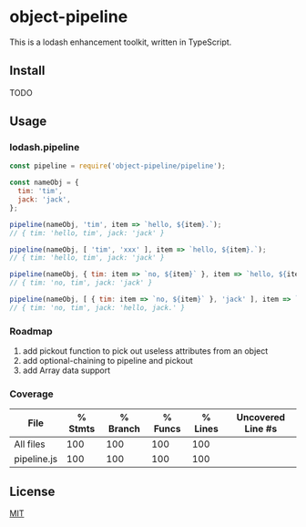 # object-pipeline
This is a lodash enhancement toolkit, written in TypeScript.

## Install
TODO

## Usage
### lodash.pipeline
```javascript
const pipeline = require('object-pipeline/pipeline');

const nameObj = {
  tim: 'tim',
  jack: 'jack',
};

pipeline(nameObj, 'tim', item => `hello, ${item}.`);
// { tim: 'hello, tim', jack: 'jack' }

pipeline(nameObj, [ 'tim', 'xxx' ], item => `hello, ${item}.`);
// { tim: 'hello, tim', jack: 'jack' }

pipeline(nameObj, { tim: item => `no, ${item}` }, item => `hello, ${item}.`);
// { tim: 'no, tim', jack: 'jack' }

pipeline(nameObj, [ { tim: item => `no, ${item}` }, 'jack' ], item => `hello, ${item}.`);
// { tim: 'no, tim', jack: 'hello, jack.' }
```

### Roadmap
1. add pickout function to pick out useless attributes from an object
2. add optional-chaining to pipeline and pickout
3. add Array data support

### Coverage
File         |  % Stmts | % Branch |  % Funcs |  % Lines | Uncovered Line #s |
-------------|----------|----------|----------|----------|-------------------|
All files    |      100 |      100 |      100 |      100 |                   |
 pipeline.js |      100 |      100 |      100 |      100 |                   |

## License
[MIT](http://opensource.org/licenses/MIT)

